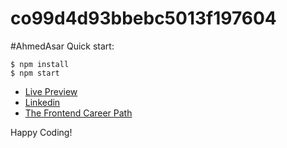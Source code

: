 # co99d4d93bbebc5013f197604
#AhmedAsar
Quick start:

```
$ npm install
$ npm start
````
- <a href="https://asarahmed.github.io/chromeextensions_leadstracker/">Live Preview</a>
- <a href="https://www.linkedin.com/in/ahmed-asar-594353290/">Linkedin</a>
- [The Frontend Career Path](https://scrimba.com/learn/frontend)


Happy Coding!
